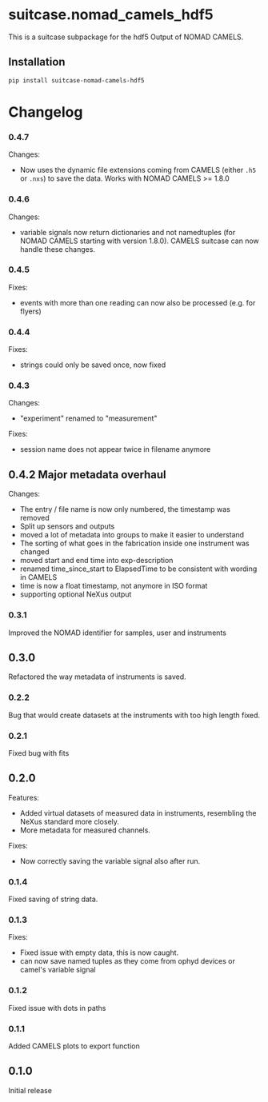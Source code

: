 # suitcase.nomad_camels_hdf5

This is a suitcase subpackage for the hdf5 Output of NOMAD CAMELS.

## Installation

```
pip install suitcase-nomad-camels-hdf5
```



# Changelog

### 0.4.7

Changes:

- Now uses the dynamic file extensions coming from CAMELS (either `.h5` or `.nxs`) to save the data. Works with NOMAD CAMELS >= 1.8.0

### 0.4.6

Changes:

- variable signals now return dictionaries and not namedtuples (for NOMAD CAMELS starting with version 1.8.0). CAMELS suitcase can now handle these changes.

### 0.4.5
Fixes:
- events with more than one reading can now also be processed (e.g. for flyers)

### 0.4.4
Fixes:
- strings could only be saved once, now fixed

### 0.4.3
Changes:
- "experiment" renamed to "measurement"

Fixes:
- session name does not appear twice in filename anymore

## 0.4.2 Major metadata overhaul
Changes:
- The entry / file name is now only numbered, the timestamp was removed
- Split up sensors and outputs
- moved a lot of metadata into groups to make it easier to understand
- The sorting of what goes in the fabrication inside one instrument was changed
- moved start and end time into exp-description
- renamed time_since_start to ElapsedTime to be consistent with wording in CAMELS
- time is now a float timestamp, not anymore in ISO format
- supporting optional NeXus output

### 0.3.1
Improved the NOMAD identifier for samples, user and instruments

## 0.3.0
Refactored the way metadata of instruments is saved.

### 0.2.2
Bug that would create datasets at the instruments with too high length fixed.

### 0.2.1
Fixed bug with fits

## 0.2.0
Features:
- Added virtual datasets of measured data in instruments, resembling the NeXus standard more closely.
- More metadata for measured channels.

Fixes:
- Now correctly saving the variable signal also after run.


### 0.1.4
Fixed saving of string data.

### 0.1.3
Fixes:
- Fixed issue with empty data, this is now caught.
- can now save named tuples as they come from ophyd devices or camel's variable signal

### 0.1.2
Fixed issue with dots in paths

### 0.1.1
Added CAMELS plots to export function

## 0.1.0
Initial release
